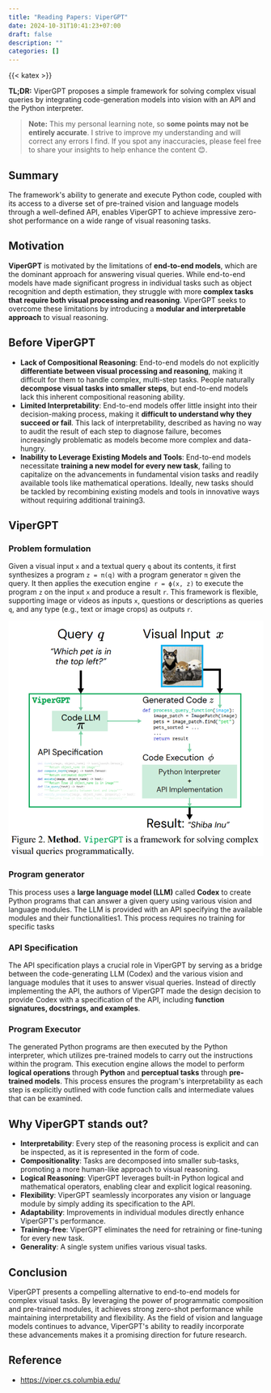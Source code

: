 ```yaml
---
title: "Reading Papers: ViperGPT"
date: 2024-10-31T10:41:23+07:00
draft: false
description: ""
categories: []
---
```

{{< katex >}}

**TL;DR:** ViperGPT proposes a simple framework for solving complex visual queries by integrating code-generation models into vision with an API and the Python interpreter.

> **Note:** This my personal learning note, so **some points may not be entirely accurate**. I strive to improve my understanding and will correct any errors I find. If you spot any inaccuracies, please feel free to share your insights to help enhance the content 😊. 

## Summary
The framework's ability to generate and execute Python code, coupled with its access to a diverse set of pre-trained vision and language models through a well-defined API, enables ViperGPT to achieve impressive zero-shot performance on a wide range of visual reasoning tasks.


## Motivation

**ViperGPT** is motivated by the limitations of **end-to-end models**, which are the dominant approach for answering visual queries. While end-to-end models have made significant progress in individual tasks such as object recognition and depth estimation, they struggle with more **complex tasks that require both visual processing and reasoning**. ViperGPT seeks to overcome these limitations by introducing a **modular and interpretable approach** to visual reasoning.

## Before ViperGPT
- **Lack of Compositional Reasoning**: End-to-end models do not explicitly **differentiate between visual processing and reasoning**, making it difficult for them to handle complex, multi-step tasks. People naturally **decompose visual tasks into smaller steps**, but end-to-end models lack this inherent compositional reasoning ability. 
- **Limited Interpretability**: End-to-end models offer little insight into their decision-making process, making it **difficult to understand why they succeed or fail**. This lack of interpretability, described as having no way to audit the result of each step to diagnose failure, becomes increasingly problematic as models become more complex and data-hungry.
- **Inability to Leverage Existing Models and Tools**: End-to-end models necessitate **training a new model for every new task**, failing to capitalize on the advancements in fundamental vision tasks and readily available tools like mathematical operations. Ideally, new tasks should be tackled by recombining existing models and tools in innovative ways without requiring additional training3.

## ViperGPT

### Problem formulation
Given a visual input `x` and a textual query `q` about its contents, it first synthesizes a program `z = π(q)` with a program generator `π` given the query. It then applies the execution engine` r = ϕ(x, z)` to execute the program `z` on the input `x` and produce a result `r`. This framework is flexible, supporting image or videos as inputs `x`, questions or descriptions as queries `q`, and any type (e.g., text or image crops) as outputs `r`.

![vipergpt](./vipergpt.png)

### Program generator
This process uses a **large language model (LLM)** called **Codex** to create Python programs that can answer a given query using various vision and language modules. The LLM is provided with an API specifying the available modules and their functionalities1. This process requires no training for specific tasks

### API Specification
The API specification plays a crucial role in ViperGPT by serving as a bridge between the code-generating LLM (Codex) and the various vision and language modules that it uses to answer visual queries. Instead of directly implementing the API, the authors of ViperGPT made the design decision to provide Codex with a specification of the API, including **function signatures, docstrings, and examples**.

### Program Executor

The generated Python programs are then executed by the Python interpreter, which utilizes pre-trained models to carry out the instructions within the program. This execution engine allows the model to perform **logical operations** through **Python** and **perceptual tasks** through **pre-trained models**. This process ensures the program's interpretability as each step is explicitly outlined with code function calls and intermediate values that can be examined.

## Why ViperGPT stands out?

-   **Interpretability**: Every step of the reasoning process is explicit and can be inspected, as it is represented in the form of code.
-   **Compositionality**: Tasks are decomposed into smaller sub-tasks, promoting a more human-like approach to visual reasoning.
-   **Logical Reasoning**: ViperGPT leverages built-in Python logical and mathematical operators, enabling clear and explicit logical reasoning.
-   **Flexibility**: ViperGPT seamlessly incorporates any vision or language module by simply adding its specification to the API.
-   **Adaptability**: Improvements in individual modules directly enhance ViperGPT's performance.
-   **Training-free**: ViperGPT eliminates the need for retraining or fine-tuning for every new task.
-   **Generality**: A single system unifies various visual tasks.

## Conclusion
ViperGPT presents a compelling alternative to end-to-end models for complex visual tasks. By leveraging the power of programmatic composition and pre-trained modules, it achieves strong zero-shot performance while maintaining interpretability and flexibility. As the field of vision and language models continues to advance, ViperGPT's ability to readily incorporate these advancements makes it a promising direction for future research.

## Reference
- https://viper.cs.columbia.edu/
